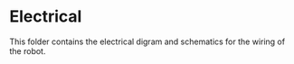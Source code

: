# Electrical
This folder contains the electrical digram and schematics for the wiring of the robot.
